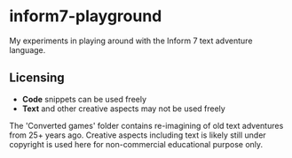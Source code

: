 # inform7-playground
My experiments in playing around with the Inform 7 text adventure language.

## Licensing

* **Code** snippets can be used freely
* **Text** and other creative aspects may not be used freely

The 'Converted games' folder contains re-imagining of old text adventures from 25+ years ago. 
Creative aspects including text is likely still under copyright is used here for non-commercial educational purpose only.
